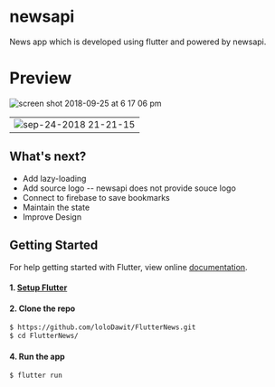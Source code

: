 # newsapi

News app which is developed using flutter and powered by newsapi.

# Preview
![screen shot 2018-09-25 at 6 17 06 pm](https://user-images.githubusercontent.com/16858570/46051666-57597f80-c0ef-11e8-9635-9c852ae905ce.png)

|  |
| ------------------ |
| ![sep-24-2018 21-21-15](https://user-images.githubusercontent.com/16858570/45992638-cf686c80-c03f-11e8-9522-be48c2722a77.gif)  |

## What's next?
 - Add lazy-loading
 - Add source logo -- newsapi does not provide souce logo
 - Connect to firebase to save bookmarks
 - Maintain the state
 - Improve Design
 
## Getting Started

For help getting started with Flutter, view online
[documentation](https://flutter.io/).

#### 1. [Setup Flutter](https://flutter.io/setup/)

#### 2. Clone the repo

```sh
$ https://github.com/loloDawit/FlutterNews.git
$ cd FlutterNews/
```

#### 4. Run the app

```sh
$ flutter run
```
